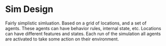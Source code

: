 # Sim Design

Fairly simplistic simluation. Based on a grid of locations, and a set of agents. These agents can have behavior rules, internal state, etc. Locations can have different features and states. Each run of the simulation all agents are activated to take some action on their environment.
